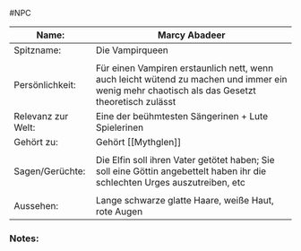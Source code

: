 #NPC

| Name:              | Marcy Abadeer                                                                                                                                 |
| ------------------ | --------------------------------------------------------------------------------------------------------------------------------------------- |
| Spitzname:         | Die Vampirqueen                                                                                                                               |
|                    |                                                                                                                                               |
| Persönlichkeit:    | Für einen Vampiren erstaunlich nett, wenn auch leicht wütend zu machen und immer ein wenig mehr chaotisch als das Gesetzt theoretisch zulässt |
| Relevanz zur Welt: | Eine der beühmtesten Sängerinen + Lute Spielerinen                                                                                            |
| Gehört zu:         | Gehört [[Mythglen]]                                                                                                                  |
|                    |                                                                                                                                               |
| Sagen/Gerüchte:    | Die Elfin soll ihren Vater getötet  haben; Sie soll eine Göttin angebettelt haben ihr die schlechten Urges auszutreiben, etc                  |
|                    |                                                                                                                                               |
| Aussehen:          | Lange schwarze glatte Haare, weiße Haut, rote Augen                                                                                           |
### Notes:
